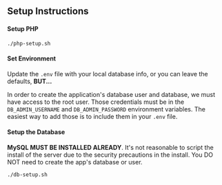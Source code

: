 Setup Instructions
------------------

#### Setup PHP
```
./php-setup.sh
```

#### Set Environment
Update the `.env` file with your local database info, or you can leave the
defaults, **BUT...**

In order to create the application's database user and database, we must have
access to the root user.  Those credentials must be in the `DB_ADMIN_USERNAME`
and `DB_ADMIN_PASSWORD` environment variables. The easiest way to add those is
to include them in your `.env` file. 

#### Setup the Database
**MySQL MUST BE INSTALLED ALREADY**. It's not reasonable to script the install
of the server due to the security precautions in the install.  You DO NOT need
to create the app's database or user.

```
./db-setup.sh
```
